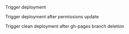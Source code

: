 
Trigger deployment

Trigger deployment after permissions update

Trigger clean deployment after gh-pages branch deletion
